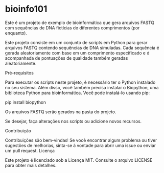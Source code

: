 # bioinfo101
Este é um projeto de exemplo de bioinformática que gera arquivos FASTQ com sequências de DNA fictícias de diferentes comprimentos (por enquanto).

Este projeto consiste em um conjunto de scripts em Python para gerar arquivos FASTQ contendo sequências de DNA simuladas. Cada sequência é gerada aleatoriamente com base em um comprimento especificado e é acompanhada de pontuações de qualidade também geradas aleatoriamente. 

Pré-requisitos

Para executar os scripts neste projeto, é necessário ter o Python instalado no seu sistema. Além disso, você também precisa instalar o Biopython, uma biblioteca Python para bioinformática. Você pode instalá-lo usando pip:

pip install biopython

Os arquivos FASTQ serão gerados na pasta do projeto.

Se desejar, faça alterações nos scripts ou adicione novos recursos.

Contribuição

Contribuições são bem-vindas! Se você encontrar algum problema ou tiver sugestões de melhorias, sinta-se à vontade para abrir uma issue ou enviar um pull request.
Licença

Este projeto é licenciado sob a Licença MIT. Consulte o arquivo LICENSE para obter mais detalhes.
